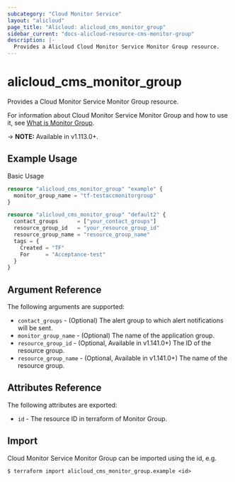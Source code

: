 ```yaml
---
subcategory: "Cloud Monitor Service"
layout: "alicloud"
page_title: "Alicloud: alicloud_cms_monitor_group"
sidebar_current: "docs-alicloud-resource-cms-monitor-group"
description: |-
  Provides a Alicloud Cloud Monitor Service Monitor Group resource.
---
```


# alicloud\_cms\_monitor\_group

Provides a Cloud Monitor Service Monitor Group resource.

For information about Cloud Monitor Service Monitor Group and how to use it, see [What is Monitor Group](https://www.alibabacloud.com/help/en/doc-detail/115030.htm).

-> **NOTE:** Available in v1.113.0+.

## Example Usage

Basic Usage

```terraform
resource "alicloud_cms_monitor_group" "example" {
  monitor_group_name = "tf-testaccmonitorgroup"
}

resource "alicloud_cms_monitor_group" "default2" {
  contact_groups      = ["your_contact_groups"]
  resource_group_id   = "your_resource_group_id"
  resource_group_name = "resource_group_name"
  tags = {
    Created = "TF"
    For     = "Acceptance-test"
  }
}
```

## Argument Reference

The following arguments are supported:

* `contact_groups` - (Optional) The alert group to which alert notifications will be sent.
* `monitor_group_name` - (Optional) The name of the application group.
* `resource_group_id` - (Optional, Available in v1.141.0+) The ID of the resource group.
* `resource_group_name` - (Optional, Available in v1.141.0+) The name of the resource group.

## Attributes Reference

The following attributes are exported:

* `id` - The resource ID in terraform of Monitor Group.

## Import

Cloud Monitor Service Monitor Group can be imported using the id, e.g.

```
$ terraform import alicloud_cms_monitor_group.example <id>
```
